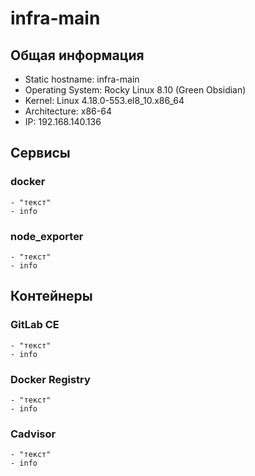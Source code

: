 # infra-main

## Общая информация
 - Static hostname: infra-main 
 - Operating System: Rocky Linux 8.10 (Green Obsidian)
 - Kernel: Linux 4.18.0-553.el8_10.x86_64   
 - Architecture: x86-64
 - IP: 192.168.140.136

## Сервисы
  ### docker
    - "текст"
    - info
  ### node_exporter
    - "текст"
    - info

## Контейнеры
  ### GitLab CE
    - "текст"
    - info
  ### Docker Registry
    - "текст"
    - info
  ### Cadvisor
    - "текст"
    - info
